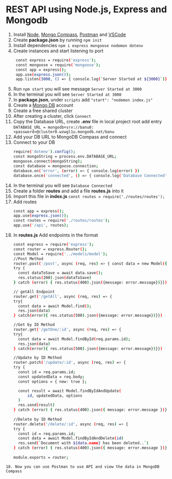 # REST API using Node.js, Express and Mongodb

  1. Install [Node](https://nodejs.org/en/download), [Mongo Compass](https://www.mongodb.com/try/download/compass), [Postman](https://www.postman.com/downloads/) and [VSCode](https://code.visualstudio.com/)
  2. Create **package.json** by running `npm init`
  3. Install dependencies `npm i express mongoose nodemon dotenv`
  4. Create instances and start listening to port
     ```bash
      const express = require('express');
      const mongoose = require('mongoose');
      const app = express();
      app.use(express.json());
      app.listen(3000, () => { console.log(`Server Started at ${3000}`)})
     ```
  5. Run `npm start` you will see message `Server Started at 3000`
  6. In the terminal you will see `Server Started at 3000`
  7. In **package.json**, under `scripts` add `"start": "nodemon index.js"`
  8. Create a [Mongo DB](https://account.mongodb.com/account/login) account
  9. Create a free shared cluster
  10. After creating a cluster, click `Connect`
  11. Copy the Database URL, create **.env** file in local project root add entry `DATABASE_URL = mongodb+srv://banu0:<password>@cluster0.wzwgl1u.mongodb.net/banu`
  12. Add your DB URL to MongoDB Compass and connect
  13. Connect to your DB
      ```bash
      require('dotenv').config();
      const mongoString = process.env.DATABASE_URL;
      mongoose.connect(mongoString);
      const database = mongoose.connection;
      database.on('error', (error) => { console.log(error) })
      database.once('connected', () => { console.log('Database Connected'); })
      ```
  14. In the terminal you will see `Database Connected`
  15. Create a folder **routes** and add a file **routes.js** into it
  16. Import this file in **index.js** `const routes = require('./routes/routes');`
  17. Add routes
      ```bash
      const app = express();
      app.use(express.json());
      const routes = require('./routes/routes');
      app.use('/api', routes);
      ```
  18. In **routes.js** Add endpoints in the format
      ```bash
      const express = require('express');
      const router = express.Router();
      const Model = require('../models/model');
      //Post Method
      router.post('/post', async (req, res) => { const data = new Model({ name: req.body.name, age: req.body.age })
      try {
        const dataToSave = await data.save();
        res.status(200).json(dataToSave)
      } catch (error) { res.status(400).json({message: error.message})}})

      // getAll Endpoint
      router.get('/getAll', async (req, res) => {
      try{
        const data = await Model.find();
        res.json(data)
      } catch(error){ res.status(500).json({message: error.message})}})

      //Get by ID Method
      router.get('/getOne/:id', async (req, res) => {
      try{
        const data = await Model.findById(req.params.id);
        res.json(data)
      } catch(error){ res.status(500).json({message: error.message})}})

      //Update by ID Method
      router.patch('/update/:id', async (req, res) => {
      try {
        const id = req.params.id;
        const updatedData = req.body;
        const options = { new: true };

        const result = await Model.findByIdAndUpdate(
            id, updatedData, options
        )
        res.send(result)
      } catch (error) { res.status(400).json({ message: error.message })}})
    
      //Delete by ID Method
      router.delete('/delete/:id', async (req, res) => {
      try {
        const id = req.params.id;
        const data = await Model.findByIdAndDelete(id)
        res.send(`Document with ${data.name} has been deleted..`)
      } catch (error) { res.status(400).json({ message: error.message })}})
    
      module.exports = router;
```
18. Now you can use Postman to use API and view the data in MongoDB Compass



